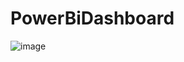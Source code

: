 # PowerBiDashboard

![image](https://github.com/user-attachments/assets/ecf85608-c58c-4645-a60e-9c0e57a3438f)

